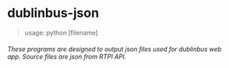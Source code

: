 # dublinbus-json
> usage: python [filename]
###### These programs are designed to output json files used for dublinbus web app. Source files are json from RTPI API.
